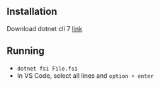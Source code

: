 ## Installation

Download dotnet cli 7 [link](https://dotnet.microsoft.com/en-us/download/dotnet/7.0) 

## Running

- `dotnet fsi File.fsi` 
- In VS Code, select all lines and `option + enter`

